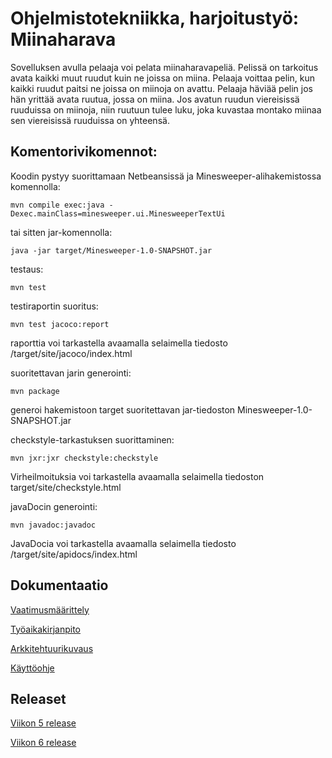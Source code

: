 # **Ohjelmistotekniikka, harjoitustyö: Miinaharava**

Sovelluksen avulla pelaaja voi pelata miinaharavapeliä. Pelissä on tarkoitus avata kaikki muut ruudut kuin ne joissa on miina. Pelaaja voittaa pelin, kun kaikki ruudut paitsi ne joissa on miinoja on avattu. Pelaaja häviää pelin jos hän yrittää avata ruutua, jossa on miina. Jos avatun ruudun viereisissä ruuduissa on miinoja, niin ruutuun tulee luku, joka kuvastaa montako miinaa sen viereisissä ruuduissa on yhteensä.


## Komentorivikomennot:


Koodin pystyy suorittamaan Netbeansissä ja Minesweeper-alihakemistossa komennolla: 
```
mvn compile exec:java -Dexec.mainClass=minesweeper.ui.MinesweeperTextUi
```
tai sitten jar-komennolla:
```
java -jar target/Minesweeper-1.0-SNAPSHOT.jar 
```


testaus:
```
mvn test
```


testiraportin suoritus:
```
mvn test jacoco:report
```
raporttia voi tarkastella avaamalla selaimella tiedosto /target/site/jacoco/index.html



suoritettavan jarin generointi:
```
mvn package
```
generoi hakemistoon target suoritettavan jar-tiedoston Minesweeper-1.0-SNAPSHOT.jar



checkstyle-tarkastuksen suorittaminen:
```
mvn jxr:jxr checkstyle:checkstyle
```
Virheilmoituksia voi tarkastella avaamalla selaimella tiedoston target/site/checkstyle.html



javaDocin generointi:
```
mvn javadoc:javadoc
```
JavaDocia voi tarkastella avaamalla selaimella tiedosto /target/site/apidocs/index.html



## Dokumentaatio

[Vaatimusmäärittely](https://github.com/jullebli/ot-harjoitustyo/blob/master/dokumentaatio/vaatimusmaarittely.md)

[Työaikakirjanpito](https://github.com/jullebli/ot-harjoitustyo/blob/master/dokumentaatio/tuntikirjanpito.md)

[Arkkitehtuurikuvaus](https://github.com/jullebli/ot-harjoitustyo/blob/master/dokumentaatio/arkkitehtuuri.md)

[Käyttöohje](https://github.com/jullebli/ot-harjoitustyo/blob/master/dokumentaatio/kayttoohje.md)


## Releaset

[Viikon 5 release](https://github.com/jullebli/ot-harjoitustyo/releases/tag/viikko5)

[Viikon 6 release](https://github.com/jullebli/ot-harjoitustyo/releases/tag/viikko6)
